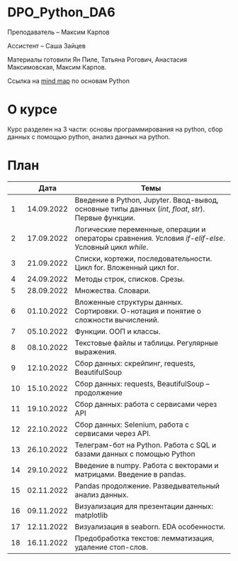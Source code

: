 # DPO_Python_DA6

Преподаватель – Максим Карпов

Ассистент – Саша Зайцев

Материалы готовили Ян Пиле, Татьяна Рогович, Анастасия Максимовская, Максим Карпов.

Ссылка на [mind map](https://miro.com/app/board/uXjVOzqV4V8=/?share_link_id=682127544797) по основам Python

# О курсе

Курс разделен на 3 части: основы программирования на python, сбор данных с помощью python, анализ данных на python.

# План

||Дата|Темы|
|----------------|---------|------|
|1|14.09.2022|Введение в Python, Jupyter. Ввод-вывод, основные типы данных (*int*, *float*, *str*). Первые функции.|
|2|17.09.2022|Логические переменные, операции и операторы сравнения. Условия *if-elif-else*. Условный цикл *while*.|
|3|21.09.2022|Списки, кортежи, последовательности. Цикл for. Вложенный цикл for.|
|4|24.09.2022|Методы строк, списков. Срезы.|
|5|28.09.2022|Множества. Словари.|
|6|01.10.2022|Вложенные структуры данных. Сортировки. О-нотация и понятие о сложности вычислений.|
|7|05.10.2022|Функции. ООП и классы.|
|8|08.10.2022|Текстовые файлы и таблицы. Регулярные выражения.|
|9|12.10.2022|Сбор данных: скрейпинг, requests, BeautifulSoup|
|10|15.10.2022|Сбор данных: requests, BeautifulSoup – продолжение|
|11|19.10.2022|Сбор данных: работа с сервисами через API|
|12|22.10.2022|Сбор данных: Selenium, работа с сервисами через API.|
|13|26.10.2022|Телеграм-бот на Python. Работа с SQL и базами данных с помощью Python|
|14|29.10.2022|Введение в numpy. Работа с векторами и матрицами. Введение в pandas.|
|15|02.11.2022|Pandas продолжение. Разведывательный анализ данных.|
|16|09.11.2022|Визуализация для презентации данных: matplotlib|
|17|12.11.2022|Визуализация в seaborn. EDA особенности.|
|18|16.11.2022|Предобработка текстов: лемматизация, удаление стоп-слов.|
